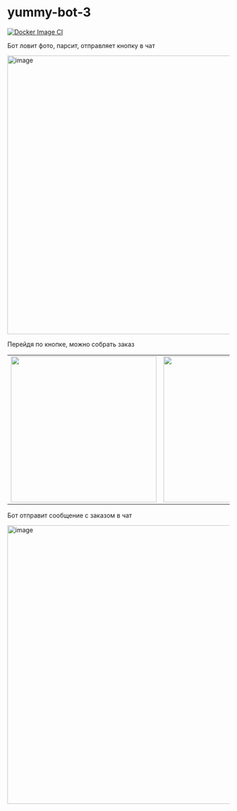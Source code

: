 # yummy-bot-3

[![Docker Image CI](https://github.com/pischule/yummy-bot-2/actions/workflows/docker-image.yml/badge.svg)](https://github.com/pischule/yummy-bot-2/actions/workflows/docker-image.yml)

Бот ловит фото, парсит, отправляет кнопку в чат

<img width="630" alt="image" src="https://user-images.githubusercontent.com/41614960/164896287-4fe14fa3-f41f-4371-9c20-8cbbc5600d53.png">

Перейдя по кнопке, можно собрать заказ

<table>
 <tr>
  <td> 
   <img src="https://user-images.githubusercontent.com/41614960/184693052-21648fde-85cf-4f7a-b7d2-4c32c38db69d.png" width="330">
  </td>
  <td>
   <img src="https://user-images.githubusercontent.com/41614960/184693109-0674311d-c12f-4b38-9f97-f83731e31c7b.png" width="330">
  </td>
 </tr>
</table>

Бот отправит сообщение с заказом в чат

<img width="630" alt="image" src="https://user-images.githubusercontent.com/41614960/164896794-94347ebb-84f9-4513-ab39-97fea4096757.png">

